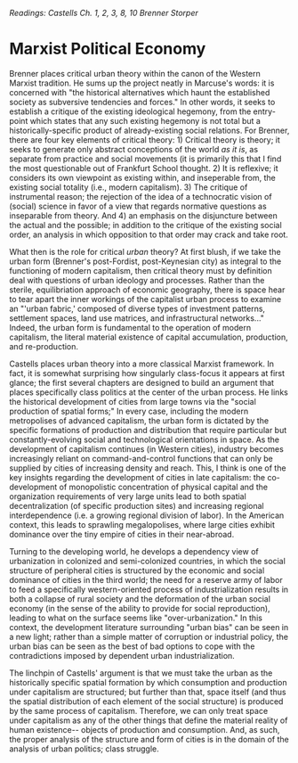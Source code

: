 *Readings: Castells Ch. 1, 2, 3, 8, 10* 
*Brenner*
*Storper*

# Marxist Political Economy

Brenner places critical urban theory within the canon of the Western Marxist tradition. He sums up the project neatly in Marcuse's words: it is concerned with "the historical alternatives which haunt the established society as subversive tendencies and forces." In other words, it seeks to establish a critique of the existing ideological hegemony, from the entry-point which states that any such existing hegemony is not total but a historically-specific product of already-existing social relations. For Brenner, there are four key elements of critical theory: 1) Critical theory is theory; it seeks to generate only abstract conceptions of the world *as it is*, as separate from practice and social movements (it is primarily this that I find the most questionable out of Frankfurt School thought. 2) It is reflexive; it considers its own viewpoint as existing within, and inseperable from, the existing social totality (i.e., modern capitalism). 3) The critique of instrumental reason; the rejection of the idea of a technocratic vision of (social) science in favor of a view that regards normative questions as inseparable from theory. And 4) an emphasis on the disjuncture between the actual and the possible; in addition to the critique of the existing social order, an analysis in which opposition to that order may crack and take root. 

What then is the role for critical *urban* theory? At first blush, if we take the urban form (Brenner's post-Fordist, post-Keynesian city) as integral to the functioning of modern capitalism, then critical theory must by definition deal with questions of urban ideology and processes. Rather than the sterile, equilibriation approach of economic geography, there is space hear to tear apart the inner workings of the capitalist urban process to examine an "'urban fabric,' composed of diverse types of investment patterns, settlement spaces, land use matrices, and infrastructural networks..." Indeed, the urban form is fundamental to the operation of modern capitalism, the literal material existence of capital accumulation, production, and re-production. 

Castells places urban theory into a more classical Marxist framework. In fact, it is somewhat surprising how singularly class-focus it appears at first glance; the first several chapters are designed to build an argument that places specifically class politics at the center of the urban process. He links the historical development of cities from large towns via the "social production of spatial forms;" In every case, including the modern metropolises of advanced capitalism, the urban form is dictated by the specific formations of production and distribution that require particular but constantly-evolving social and technological orientations in space. As the development of capitalism continues (in Western cities), industry becomes increasingly reliant on command-and-control functions that can only be supplied by cities of increasing density and reach. This, I think is one of the key insights regarding the development of cities in late capitalism: the co-development of monopolistic concentration of physical capital and the organization requirements of very large units lead to both spatial decentralization (of specific production sites) and increasing regional interdependence (i.e. a growing regional division of labor). In the American context, this leads to sprawling megalopolises, where large cities exhibit dominance over the tiny empire of cities in their near-abroad. 

Turning to the developing world, he develops a dependency view of urbanization in colonized and semi-colonized countries, in which the social structure of peripheral cities is structured by the economic and social dominance of cities in the third world; the need for a reserve army of labor to feed a specifically western-oriented process of industrialization results in both a collapse of rural society and the deformation of the urban social economy (in the sense of the ability to provide for social reproduction), leading to what on the surface seems like "over-urbanization." In this context, the development literature surrounding "urban bias" can be seen in a new light; rather than a simple matter of corruption or industrial policy, the urban bias can be seen as the best of bad options to cope with the contradictions imposed by dependent urban industrialization. 

The linchpin of Castells' argument is that we must take the urban as the historically specific spatial formation by which consumption and production under capitalism are structured; but further than that, space itself (and thus the spatial distribution of each element of the social structure) is produced by the same process of capitalism. Therefore, we can only treat space under capitalism as any of the other things that define the material reality of human existence-- objects of production and consumption. And, as such, the proper analysis of the structure and form of cities is in the domain of the analysis of urban politics; class struggle. 


